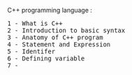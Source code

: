 
C++ programming language :
<pre>
1 - What is C++ </bre>
2 - Introduction to basic syntax </bre>
3 - Anatomy of C++ program </bre>
4 - Statement and Expression </bre>
5 - Identifer </bre>
6 - Defining variable </bre>
7 -
</pre>
